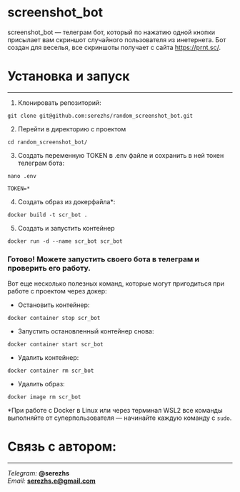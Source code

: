 
screenshot_bot
=====

screenshot_bot — телеграм бот, который по нажатию  одной кнопки присылает вам скриншот случайного пользователя из инетернета. Бот создан для веселья, все скриншоты получает с сайта https://prnt.sc/.

# Установка и запуск
----------


1. Клонировать репозиторий:
```
git clone git@github.com:serezhs/random_screenshot_bot.git
```
2. Перейти в директорию с проектом
```
cd random_screenshot_bot/
```
3. Создать переменную TOKEN в .env файле и сохранить в ней токен телеграм бота:
```
nano .env
```
```
TOKEN=*
```
4. Cоздать образ из докерфайла*:
```
docker build -t scr_bot .
```
5. Cоздать и запустить контейнер
```
docker run -d --name scr_bot scr_bot
```
### Готово! Можете запустить своего бота в телеграм и проверить его работу.  

Вот еще несколько полезных команд, которые могут пригодиться при работе с проектом через докер:
* Остановить контейнер:
```
docker container stop scr_bot
```
* Запустить остановленный контейнер снова:
```
docker container start scr_bot
```
* Удалить контейнер:
```
docker container rm scr_bot
```
* Удалить образ:
```
docker image rm scr_bot
```
*При работе с Docker в Linux или через терминал WSL2 все команды выполняйте от суперпользователя — начинайте каждую команду с ```sudo```.

# Связь с автором:
----------
*Telegram:* **@serezhs**  
*Email:* **serezhs.e@gmail.com**
